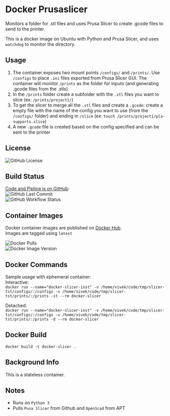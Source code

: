 # Docker Prusaslicer

Monitors a folder for .stl files and uses Prusa Slicer to create .gcode files to send to the printer.

This is a docker image on Ubuntu with Python and Prusa Slicer, and uses `watchdog` to monitor the directory.

## Usage
1. The container exposes two mount points `/configs/` and `/prints/`. Use `/configs` to place `.ini` files exported from Prusa Slicer GUI. The container will monitor `/prints` as the folder for inputs (and generating .gcode files from the .stls)
2. In the `/prints` folder create a subfolder with the `.stl` files you want to slice (ex: `/prints/project1/`)
3. To get the slicer to merge all the `.stl` files and create a `.gcode`: create a empty file with the name of the config you want to use (from the `/configs/` folder) and ending in `/slice` (ex: `touch /prints/project1/pla-supports.slice`)
4. A new `.gcode` file is created based on the config specified and can be sent to the printer

## License

![GitHub License](https://img.shields.io/github/license/vkhurana/docker-prusaslicer)  

## Build Status

[Code and Pipline is on GitHub](https://github.com/vkhurana/docker-prusaslicer):  
![GitHub Last Commit](https://img.shields.io/github/last-commit/vkhurana/docker-prusaslicer?logo=github)  
![GitHub Workflow Status](https://img.shields.io/github/actions/workflow/status/vkhurana/docker-prusaslicer/.github/workflows/BuildPublishPipeline.yml?logo=github)
## Container Images

Docker container images are published on [Docker Hub](https://hub.docker.com/r/vkhurana/docker-prusaslicer).  
Images are tagged using `latest`

![Docker Pulls](https://img.shields.io/docker/pulls/vkhurana/docker-prusaslicer?logo=docker)  
![Docker Image Version](https://img.shields.io/docker/v/vkhurana/docker-prusaslicer/latest?logo=docker)

## Docker Commands
Sample usage with ephemeral container:  
Interactive:  
`docker run --name="docker-slicer-inst" -v /home/vivek/code/tmp/slicer-tst/configs/:/configs -v /home/vivek/code/tmp/slicer-tst/prints/:/prints -it --rm docker-slicer`  

Detached:  
`docker run --name="docker-slicer-inst" -v /home/vivek/code/tmp/slicer-tst/configs/:/configs -v /home/vivek/code/tmp/slicer-tst/prints/:/prints -d --rm docker-slicer`  

## Docker Build
`docker build -t docker-slicer .`

## Background Info

This is a stateless container.

## Notes

- Runs on `Python 3`
- Pulls `Pusa Slicer` from Github and `OpenScad` from APT
